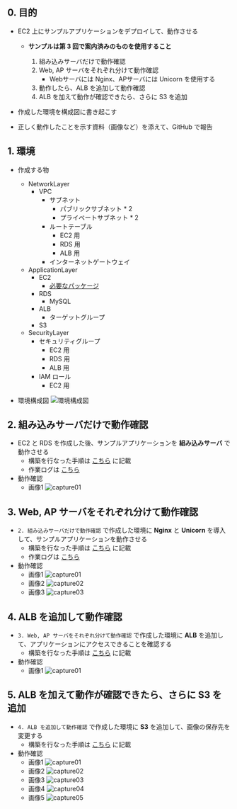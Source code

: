 ## 0. 目的
- EC2 上にサンプルアプリケーションをデプロイして、動作させる
    - **サンプルは第 3 回で案内済みのものを使用すること**

        1. 組み込みサーバだけで動作確認
        2. Web, AP サーバをそれぞれ分けて動作確認  
            - Webサーバには Nginx、APサーバには Unicorn を使用する
        3. 動作したら、ALB を追加して動作確認
        4. ALB を加えて動作が確認できたら、さらに S3 を追加

- 作成した環境を構成図に書き起こす
- 正しく動作したことを示す資料（画像など）を添えて、GitHub で報告

## 1. 環境
- 作成する物
  - NetworkLayer
    - VPC
      - サブネット
        - パブリックサブネット \* 2
        - プライベートサブネット \* 2
      - ルートテーブル
        - EC2 用
        - RDS 用
        - ALB 用
      - インターネットゲートウェイ
  - ApplicationLayer
    - EC2
      - [必要なパッケージ](./env/environment.md)
    - RDS
      - MySQL
    - ALB
      - ターゲットグループ
    - S3
  - SecurityLayer
    - セキュリティグループ
      - EC2 用
      - RDS 用
      - ALB 用
    - IAM ロール
      - EC2 用

- 環境構成図
![環境構成図](./env/drawio/envConfDiagram.png)

## 2. 組み込みサーバだけで動作確認
- EC2 と RDS を作成した後、サンプルアプリケーションを **組み込みサーバ** で動作させる
  - 構築を行なった手順は [こちら](./work/step01/step01.md) に記載
  - 作業ログは [こちら](./work/step01/log/constWork_20240505.log)
- 動作確認
  - 画像1
  ![capture01](./work/step01/img/capture01.png)

## 3. Web, AP サーバをそれぞれ分けて動作確認
- `2. 組み込みサーバだけで動作確認` で作成した環境に **Nginx** と **Unicorn** を導入して、サンプルアプリケーションを動作させる
  - 構築を行なった手順は [こちら](./work/step02/step02.md) に記載
  - 作業ログは [こちら](./work/step02/log/constWork_20240513.log)
- 動作確認
  - 画像1
  ![capture01](./work/step02/img/capture02.png)
  - 画像2
  ![capture02](./work/step02/img/capture03.png)
  - 画像3
  ![capture03](./work/step02/img/capture04.png)

## 4. ALB を追加して動作確認
- `3. Web, AP サーバをそれぞれ分けて動作確認` で作成した環境に **ALB** を追加して、アプリケーションにアクセスできることを確認する
  - 構築を行なった手順は [こちら](./work/step03/step03.md) に記載
- 動作確認
  - 画像1
  ![capture01](./work/step03/img/capture03.png)

## 5. ALB を加えて動作が確認できたら、さらに S3 を追加
- `4. ALB を追加して動作確認` で作成した環境に **S3** を追加して、画像の保存先を変更する
  - 構築を行なった手順は [こちら](./work/step04/step04.md) に記載
- 動作確認
  - 画像1
  ![capture01](./work/step04/img/capture05.png)
  - 画像2
  ![capture02](./work/step04/img/capture06.png)
  - 画像3
  ![capture03](./work/step04/img/capture07.png)
  - 画像4
  ![capture04](./work/step04/img/capture08.png)
  - 画像5
  ![capture05](./work/step04/img/capture09.png)
